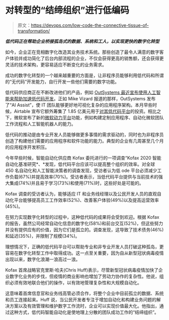 # 对转型的“结缔组织”进行低编码

> 原文：<https://devops.com/low-code-the-connective-tissue-of-transformation/>

***低代码正在帮助企业桥接孤岛式的数据、系统和工人，以实现更快的数字化转型***

如今，企业正在竞相数字化改造其业务技术系统。那些创造了最令人满意的数字客户体验并成功简化了后台内部流程的企业，不仅会获得更高的销售额，还会获得更灵活的技术架构，更容易适应不断变化的业务需求。

成功的数字化转型的一个越来越重要的方面是，让非程序员能够利用低代码和所谓的“无代码”开发能力，自行开发一些他们需要的数字功能。

低代码供应商正在不断改进他们的产品，例如 [OutSystems 最近宣布使用人工智能来帮助加速低代码开发](https://devops.com/outsystems-employs-more-ai-to-accelerate-low-code-development/)。正如 Mike Vizard 报道的那样，OutSystems 发布了“AI Assist”，使 IT 团队能够更好地可视化复杂的应用程序架构。本月早些时候，Airtable 宣布它额外筹集了 1.85 亿美元用于[对其低代码平台](https://venturebeat.com/2020/09/14/airtable-raises-185-million-to-grow-its-low-code-app-platform/)的投资。相比之下，微软宣布了新的[微软动力平台](https://cloudblogs.microsoft.com/dynamics365/bdm/2020/09/22/announcing-microsoft-power-platform-and-dynamics-365-updates-at-microsoft-ignite/)功能，例如构建定制应用程序、自动化微软团队工作流程和人工智能机器人的能力。

低代码的推动是由专业开发人员能够做更多事情的需求驱动的，同时也为非程序员创造了构建他们需要的应用程序和软件功能的能力。典型的企业有几周甚至几个月的应用程序开发积压。

今年早些时候，智能自动化供应商 Kofax 委托进行的一项调查“Kofax 2020 智能自动化基准研究*、*发现，低代码平台应该可以提高整个组织的效率。对全球 450 名自动化和人工智能决策者的调查发现，受访者认为低 ode 平台必须减少工作负载(67%)并提高效率(70%)。受访者表示，当低代码平台提供与当前技术的强大集成(74%)并且易于学习(73%)和使用(71%)时，这些好处是可能的。

Kofax 调查的受访者认为，能够适应 IT 和业务线经理以及公民开发人员的直观自动化平台能够提高员工工作效率(52%)、改善客户体验(49%)以及提高运营效率(45%)。

在努力实现数字化转型的过程中，这种低代码的成果将会受到欢迎。根据 Kofax 的报告，虽然公司经常自动化信息的数字化(58%)和前台交互(52%)，但这些努力并没有提供应有的价值，因为它们是孤立的。调查发现，这导致了技术债务(46%)和延迟(35%)，并限制了规模(34%)。

理想情况下，正确的低代码平台可以帮助专业和非专业开发人员打破这种孤岛，更容易在数字化转型工作中取得成功。这一点至关重要，因为自从新型冠状病毒疫情出现以来，数字化浪潮一浪高过一浪。

Kofax 首席战略官克里斯·哈夫(Chris Huff)表示，尽管新型冠状病毒疫情加快了企业数字化业务的步伐，但疫情的商业影响也增加了劳动力协作的复杂性。他说，组织必须有效地联合他们的操作，以有效地管理复杂性和大规模自动化。

这意味着首席信息官和业务线高管必须合作，将整个企业中目前孤立的数据、系统和员工连接起来。Huff 说，当公民开发者专注于增加自动化和构建业务问题的解决方案以及有效管理和维护数字工作流时，企业可以实现价值最大化。他指出，通过这种方式，低代码智能自动化是使地理上分散的团队成功工作的“结缔组织”。